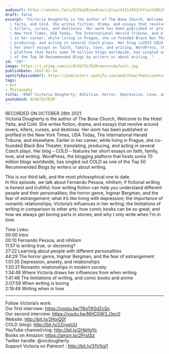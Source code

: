 ```yaml
---
audiourl: https://anchor.fm/s/822ba20/podcast/play/42511953/https%3A%2F%2Fd3ctxlq1ktw2nl.cloudfront.net%2Fstaging%2F2021-9-29%2F2d0c1a21-5cd8-fe96-779d-2593ebda81fb.m4a
draft: false
excerpt: "Victoria Dougherty is the author of The Bone Church, Welcome to the Hotel\
  \ Yalta, and Cold. She writes fiction, drama, and essays that revolve around lovers,\
  \ killers, curses, and destinies. Her work has been published or profiled in the\
  \ New York Times, USA Today, The International Herald Tribune, and elsewhere. Earlier\
  \ in her career, while living in Prague, she co-founded Black Box Theater, translating,\
  \ producing, and acting in several Czech plays. Her blog \u2013 COLD \u2013 features\
  \ her short essays on faith, family, love, and writing. WordPress, the blogging\
  \ platform that hosts some 70 million blogs worldwide, has singled out COLD as one\
  \ of the Top 50 Recommended Blogs by writers or about writing. "
id: '587'
image: https://i.ytimg.com/vi/8C4b7Zs7DJM/maxresdefault.jpg
publishDate: 2022-02-14
spotifyEpisodeUrl: https://podcasters.spotify.com/pod/show/thedissenter/episodes/587-Victoria-Dougherty-Nihilism--Horror--Depression--Love--and-Writing-e19fs4h
tags:
- Art
- Philosophy
title: '#587 Victoria Dougherty: Nihilism, Horror, Depression, Love, and Writing'
youtubeid: 8C4b7Zs7DJM
---
```

<div class="timelinks">

RECORDED ON OCTOBER 28th 2021.  
Victoria Dougherty is the author of The Bone Church, Welcome to the Hotel Yalta, and Cold. She writes fiction, drama, and essays that revolve around lovers, killers, curses, and destinies. Her work has been published or profiled in the New York Times, USA Today, The International Herald Tribune, and elsewhere. Earlier in her career, while living in Prague, she co-founded Black Box Theater, translating, producing, and acting in several Czech plays. Her blog – COLD – features her short essays on faith, family, love, and writing. WordPress, the blogging platform that hosts some 70 million blogs worldwide, has singled out COLD as one of the Top 50 Recommended Blogs by writers or about writing. 

This is our third talk, and the most philosophical one to date.  
In this episode, we talk about Fernando Pessoa, nihilism; if fictional writing is honest and truthful; how writing fiction can help you understand different people and their personalities; the horror genre, Ingmar Bergman, and the fear of estrangement; what it’s like living with depression; the importance of romantic relationships; Victoria’s influences in her writing; the limitations of writing in comparison to other arts; how comic books can be so great; and how we always get boring parts in stories; and why I only write when I’m in love.

Time Links:  
<time>00:00</time> Intro  
<time>00:10</time> Fernando Pessoa, and nihilism  
<time>11:57</time> Is writing true, or deceiving?  
<time>27:22</time> Learning about people with different personalities  
<time>44:29</time> The horror genre, Ingmar Bergman, and the fear of estrangement  
<time>1:01:35</time> Depression, anxiety, and relationships  
<time>1:20:21</time> Romantic relationships in modern society  
<time>1:34:48</time> Where Victoria draws her influences from when writing  
<time>1:41:48</time> The limitations of writing, and comic books and anime  
<time>2:07:59</time> When writing is boring  
<time>2:19:49</time> Writing when in love

---

Follow Victoria’s work:  
Our first interview: https://youtu.be/T6gTK0dZcQc  
Our second interview: https://youtu.be/NHCGW3_Opc0  
Website: http://bit.ly/2HoiQ0f  
COLD (blog): http://bit.ly/2ZnyeUU  
YouTube channel/vlog: http://bit.ly/2HkHoYc  
Books on Amazon: https://amzn.to/2PrstSz  
Twitter handle: @vicdougherty  
Support Victoria on Patreon! : http://bit.ly/31VXqj1
</div>

